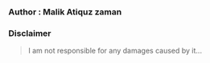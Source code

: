 
### Author : Malik Atiquz zaman
### Disclaimer
> I am not responsible for any damages caused by it...
